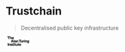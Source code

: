 # Trustchain

> Decentralised public key infrastructure

<img height="10vh" hspace="0"/>

<img src="turing.svg" height="25vh" />

<!-- <small> Made with docsify </small> -->
